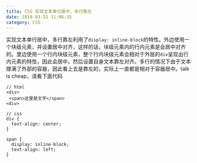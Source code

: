 ```yaml
---
title: CSS 实现文本单行居中，多行靠左
date: 2019-03-31 11:06:35
category: CSS
---
```


实现文本单行居中，多行靠左利用了`display: inline-block`的特性。外边使用一个块级元素，并设置居中对齐，这样的话，块级元素内的行内元素是会居中对齐的。里边使用一个行内块级元素，整个行内块级元素会相对于外层的`div`呈现出行内元素的特性，因此会居中。然后设置自身文本靠左对齐。多行的情况下由于文本撑满了外部的容器，因此看上去是靠左的，实际上一直都是相对于容器居中。talk is cheap，请看下面代码

```
// html
<div>
 <span>这里是文字</span>   
<div>

// css
div {
  text-align: center;
}

span {
  display: inline-block;
  text-align: left;
}

```


